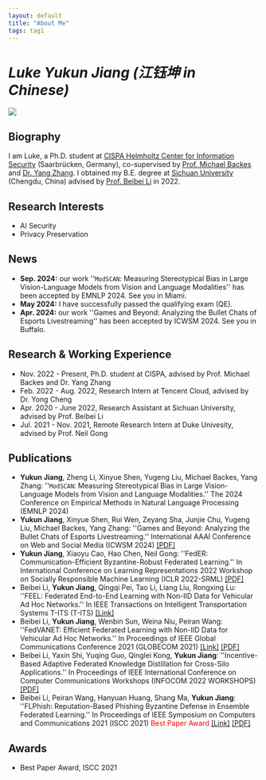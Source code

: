 ```yaml
---
layout: default
title: "About Me"
tags: tag1 
---
```



# *Luke Yukun Jiang (江钰坤 in Chinese)*

<!-- ![](https://s3.bmp.ovh/imgs/2022/03/5a99ff101bb299f1.jpeg) -->
<!-- ![](http://ashbringer0926.github.io/me/Yukun_2022.jpeg) -->
![](http://ashbringer0926.github.io/me/Luke_2022_Iceland_Resized.jpeg)


## Biography

I am Luke, a Ph.D. student at [CISPA Helmholtz Center for Information Security](https://cispa.de) (Saarbrücken, Germany), co-supervised by [Prof. Michael Backes](https://michaelbackes.eu/) and [Dr. Yang Zhang](https://yangzhangalmo.github.io/). I obtained my B.E. degree at [Sichuan University](https://www.scu.edu.cn/) (Chengdu, China) advised by [Prof. Beibei Li](https://li-beibei.github.io/) in 2022.

## Research Interests

* AI Security
* Privacy Preservation

## News

* **Sep. 2024:** our work '\'$\texttt{ModSCAN}$: Measuring Stereotypical Bias in Large Vision-Language Models from Vision and Language Modalities'' has been accepted by EMNLP 2024. See you in Miami.
* **May 2024:** I have successfully passed the qualifying exam (QE).
* **Apr. 2024:** our work ''Games and Beyond: Analyzing the Bullet Chats of Esports Livestreaming'' has been accepted by ICWSM 2024. See you in Buffalo.

## Research & Working Experience

* Nov. 2022 - Present, Ph.D. student at CISPA, advised by Prof. Michael Backes and Dr. Yang Zhang
* Feb. 2022 - Aug. 2022, Research Intern at Tencent Cloud, advised by Dr. Yong Cheng
* Apr. 2020 - June 2022, Research Assistant at Sichuan University, advised by Prof. Beibei Li
* Jul. 2021 - Nov. 2021, Remote Research Intern at Duke Univesity, advised by Prof. Neil Gong 

## Publications

* **Yukun Jiang**, Zheng Li, Xinyue Shen, Yugeng Liu, Michael Backes, Yang Zhang: '\'$\texttt{ModSCAN}$: Measuring Stereotypical Bias in Large Vision-Language Models from Vision and Language Modalities.'' The 2024 Conference on Empirical Methods in Natural Language Processing (EMNLP 2024)
* **Yukun Jiang**, Xinyue Shen, Rui Wen, Zeyang Sha, Junjie Chu, Yugeng Liu, Michael Backes, Yang Zhang: ''Games and Beyond: Analyzing the Bullet Chats of Esports Livestreaming.'' International AAAI Conference on Web and Social Media (ICWSM 2024) [\[PDF\]](http://ashbringer0926.github.io/Publications/Games_and_Beyond_ICWSM_24.pdf)
* **Yukun Jiang**, Xiaoyu Cao, Hao Chen, Neil Gong: ''FedER: Communication-Efficient Byzantine-Robust Federated Learning.'' In International Conference on Learning Representations 2022 Workshop on Socially Responsible Machine Learning (ICLR 2022-SRML) [\[PDF\]](http://ashbringer0926.github.io/Publications/FedER.pdf) 
* Beibei Li, **Yukun Jiang**, Qingqi Pei, Tao Li, Liang Liu, Rongxing Lu: ''FEEL: Federated End-to-End Learning with Non-IID Data for Vehicular Ad Hoc Networks.'' In IEEE Transactions on Intelligent Transportation Systems T-ITS (T-ITS) [\[Link\]](https://ieeexplore.ieee.org/document/9831009) 
* Beibei Li, **Yukun Jiang**, Wenbin Sun, Weina Niu, Peiran Wang: ''FedVANET: Efficient Federated Learning with Non-IID Data for Vehicular Ad Hoc Networks.'' In Proceedings of IEEE Global Communications Conference 2021 (GLOBECOM 2021) [\[Link\]](https://ieeexplore.ieee.org/document/9685068) [\[PDF\]](http://ashbringer0926.github.io/Publications/FedVANET.pdf)
* Beibei Li, Yaxin Shi, Yuqing Guo, Qinglei Kong, **Yukun Jiang**: ''Incentive-Based Adaptive Federated Knowledge Distillation for Cross-Silo Applications.'' In Proceedings of IEEE International Conference on Computer Communications Workshops (INFOCOM 2022 WORKSHOPS) [\[PDF\]](http://ashbringer0926.github.io/Publications/Incentive_and_Knowledge_Distillation_Based_FL.pdf)
* Beibei Li, Peiran Wang, Hanyuan Huang, Shang Ma, **Yukun Jiang**: ''FLPhish: Reputation-Based Phishing Byzantine Defense in Ensemble Federated Learning.'' In Proceedings of IEEE Symposium on Computers and Communications 2021 (ISCC 2021) <font color=red>Best Paper Award</font> [\[Link\]](https://ieeexplore.ieee.org/abstract/document/9631506) [\[PDF\]](http://ashbringer0926.github.io/Publications/FLPhish.pdf)

## Awards

* Best Paper Award, ISCC 2021

<!-- **Last Modified: Sep. 2024** -->


